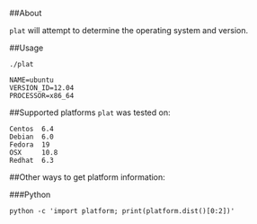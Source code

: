 ##About 

`plat` will attempt to determine the operating system and version. 

##Usage

```
./plat

NAME=ubuntu
VERSION_ID=12.04
PROCESSOR=x86_64

```

##Supported platforms
`plat` was tested on:

```
Centos  6.4
Debian  6.0
Fedora  19 
OSX     10.8
Redhat  6.3
```

##Other ways to get platform information:

###Python

```python -c 'import platform; print(platform.dist()[0:2])'```
